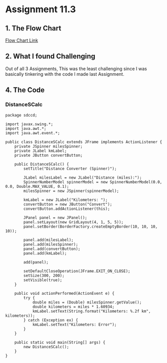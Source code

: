 # Assignment 11.3
## 1. The Flow Chart
[Flow Chart Link](https://drive.google.com/file/d/19zlxu3HRCMxo5HLi5FFvj43YbOlhC68G/view?usp=sharing)

## 2. What I found Challenging
Out of all 3 Assignments, This was the least challenging since I was basically tinkering with the code I made last Assignment.

## 4. The Code
### DistanceSCalc
```
package sdccd;

import javax.swing.*;
import java.awt.*;
import java.awt.event.*;

public class DistanceSCalc extends JFrame implements ActionListener {
    private JSpinner milesSpinner;
    private JLabel kmLabel;
    private JButton convertButton;

    public DistanceSCalc() {
        setTitle("Distance Converter (Spinner)");
        
        JLabel milesLabel = new JLabel("Distance (miles):");
        SpinnerNumberModel spinnerModel = new SpinnerNumberModel(0.0, 0.0, Double.MAX_VALUE, 0.1);
        milesSpinner = new JSpinner(spinnerModel);
        
        kmLabel = new JLabel("Kilometers: ");
        convertButton = new JButton("Convert");
        convertButton.addActionListener(this);
        
        JPanel panel = new JPanel();
        panel.setLayout(new GridLayout(4, 1, 5, 5));
        panel.setBorder(BorderFactory.createEmptyBorder(10, 10, 10, 10));
        
        panel.add(milesLabel);
        panel.add(milesSpinner);
        panel.add(convertButton);
        panel.add(kmLabel);
        
        add(panel);
        
        setDefaultCloseOperation(JFrame.EXIT_ON_CLOSE);
        setSize(300, 200);
        setVisible(true);
    }

    public void actionPerformed(ActionEvent e) {
        try {
            double miles = (Double) milesSpinner.getValue();
            double kilometers = miles * 1.60934;
            kmLabel.setText(String.format("Kilometers: %.2f km", kilometers));
        } catch (Exception ex) {
            kmLabel.setText("Kilometers: Error");
        }
    }

    public static void main(String[] args) {
        new DistanceSCalc();
    }
}
```
